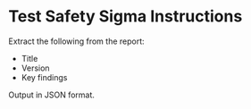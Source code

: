 
# Test Safety Sigma Instructions

Extract the following from the report:
- Title
- Version
- Key findings

Output in JSON format.
